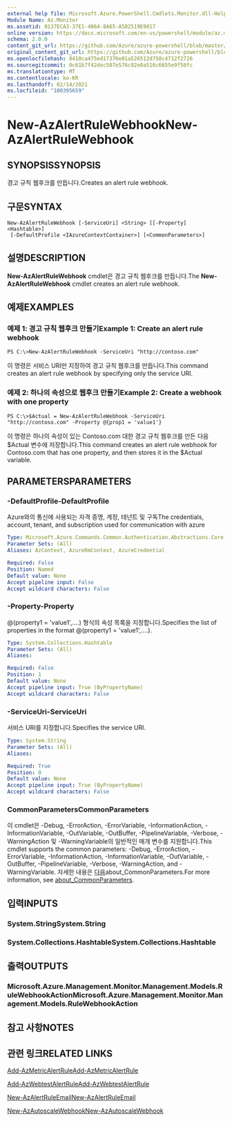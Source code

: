 ```yaml
---
external help file: Microsoft.Azure.PowerShell.Cmdlets.Monitor.dll-Help.xml
Module Name: Az.Monitor
ms.assetid: 0137ECA3-37E1-4064-8A65-A582519E9017
online version: https://docs.microsoft.com/en-us/powershell/module/az.monitor/new-azalertrulewebhook
schema: 2.0.0
content_git_url: https://github.com/Azure/azure-powershell/blob/master/src/Monitor/Monitor/help/New-AzAlertRuleWebhook.md
original_content_git_url: https://github.com/Azure/azure-powershell/blob/master/src/Monitor/Monitor/help/New-AzAlertRuleWebhook.md
ms.openlocfilehash: 8410ca475ed17376e01a526512d758c4712f2726
ms.sourcegitcommit: 0c61b7f42dec507e576c92e0a516c6655e9f50fc
ms.translationtype: MT
ms.contentlocale: ko-KR
ms.lasthandoff: 02/14/2021
ms.locfileid: "100395659"
---
```

# <span data-ttu-id="91180-101">New-AzAlertRuleWebhook</span><span class="sxs-lookup"><span data-stu-id="91180-101">New-AzAlertRuleWebhook</span></span>

## <span data-ttu-id="91180-102">SYNOPSIS</span><span class="sxs-lookup"><span data-stu-id="91180-102">SYNOPSIS</span></span>
<span data-ttu-id="91180-103">경고 규칙 웹후크를 만듭니다.</span><span class="sxs-lookup"><span data-stu-id="91180-103">Creates an alert rule webhook.</span></span>

## <span data-ttu-id="91180-104">구문</span><span class="sxs-lookup"><span data-stu-id="91180-104">SYNTAX</span></span>

```
New-AzAlertRuleWebhook [-ServiceUri] <String> [[-Property] <Hashtable>]
 [-DefaultProfile <IAzureContextContainer>] [<CommonParameters>]
```

## <span data-ttu-id="91180-105">설명</span><span class="sxs-lookup"><span data-stu-id="91180-105">DESCRIPTION</span></span>
<span data-ttu-id="91180-106">**New-AzAlertRuleWebhook** cmdlet은 경고 규칙 웹후크를 만듭니다.</span><span class="sxs-lookup"><span data-stu-id="91180-106">The **New-AzAlertRuleWebhook** cmdlet creates an alert rule webhook.</span></span>

## <span data-ttu-id="91180-107">예제</span><span class="sxs-lookup"><span data-stu-id="91180-107">EXAMPLES</span></span>

### <span data-ttu-id="91180-108">예제 1: 경고 규칙 웹후크 만들기</span><span class="sxs-lookup"><span data-stu-id="91180-108">Example 1: Create an alert rule webhook</span></span>
```
PS C:\>New-AzAlertRuleWebhook -ServiceUri "http://contoso.com"
```

<span data-ttu-id="91180-109">이 명령은 서비스 URI만 지정하여 경고 규칙 웹후크를 만듭니다.</span><span class="sxs-lookup"><span data-stu-id="91180-109">This command creates an alert rule webhook by specifying only the service URI.</span></span>

### <span data-ttu-id="91180-110">예제 2: 하나의 속성으로 웹후크 만들기</span><span class="sxs-lookup"><span data-stu-id="91180-110">Example 2: Create a webhook with one property</span></span>
```
PS C:\>$Actual = New-AzAlertRuleWebhook -ServiceUri "http://contoso.com" -Property @{prop1 = 'value1'}
```

<span data-ttu-id="91180-111">이 명령은 하나의 속성이 있는 Contoso.com 대한 경고 규칙 웹후크를 만든 다음 $Actual 변수에 저장합니다.</span><span class="sxs-lookup"><span data-stu-id="91180-111">This command creates an alert rule webhook for Contoso.com that has one property, and then stores it in the $Actual variable.</span></span>

## <span data-ttu-id="91180-112">PARAMETERS</span><span class="sxs-lookup"><span data-stu-id="91180-112">PARAMETERS</span></span>

### <span data-ttu-id="91180-113">-DefaultProfile</span><span class="sxs-lookup"><span data-stu-id="91180-113">-DefaultProfile</span></span>
<span data-ttu-id="91180-114">Azure와의 통신에 사용되는 자격 증명, 계정, 테넌트 및 구독</span><span class="sxs-lookup"><span data-stu-id="91180-114">The credentials, account, tenant, and subscription used for communication with azure</span></span>

```yaml
Type: Microsoft.Azure.Commands.Common.Authentication.Abstractions.Core.IAzureContextContainer
Parameter Sets: (All)
Aliases: AzContext, AzureRmContext, AzureCredential

Required: False
Position: Named
Default value: None
Accept pipeline input: False
Accept wildcard characters: False
```

### <span data-ttu-id="91180-115">-Property</span><span class="sxs-lookup"><span data-stu-id="91180-115">-Property</span></span>
<span data-ttu-id="91180-116">@(property1 = 'value1',....) 형식의 속성 목록을 지정합니다.</span><span class="sxs-lookup"><span data-stu-id="91180-116">Specifies the list of properties in the format @(property1 = 'value1',....).</span></span>

```yaml
Type: System.Collections.Hashtable
Parameter Sets: (All)
Aliases:

Required: False
Position: 1
Default value: None
Accept pipeline input: True (ByPropertyName)
Accept wildcard characters: False
```

### <span data-ttu-id="91180-117">-ServiceUri</span><span class="sxs-lookup"><span data-stu-id="91180-117">-ServiceUri</span></span>
<span data-ttu-id="91180-118">서비스 URI를 지정합니다.</span><span class="sxs-lookup"><span data-stu-id="91180-118">Specifies the service URI.</span></span>

```yaml
Type: System.String
Parameter Sets: (All)
Aliases:

Required: True
Position: 0
Default value: None
Accept pipeline input: True (ByPropertyName)
Accept wildcard characters: False
```

### <span data-ttu-id="91180-119">CommonParameters</span><span class="sxs-lookup"><span data-stu-id="91180-119">CommonParameters</span></span>
<span data-ttu-id="91180-120">이 cmdlet은 -Debug, -ErrorAction, -ErrorVariable, -InformationAction, -InformationVariable, -OutVariable, -OutBuffer, -PipelineVariable, -Verbose, -WarningAction 및 -WarningVariable의 일반적인 매개 변수를 지원합니다.</span><span class="sxs-lookup"><span data-stu-id="91180-120">This cmdlet supports the common parameters: -Debug, -ErrorAction, -ErrorVariable, -InformationAction, -InformationVariable, -OutVariable, -OutBuffer, -PipelineVariable, -Verbose, -WarningAction, and -WarningVariable.</span></span> <span data-ttu-id="91180-121">자세한 내용은 [다음](http://go.microsoft.com/fwlink/?LinkID=113216)about_CommonParameters.</span><span class="sxs-lookup"><span data-stu-id="91180-121">For more information, see [about_CommonParameters](http://go.microsoft.com/fwlink/?LinkID=113216).</span></span>

## <span data-ttu-id="91180-122">입력</span><span class="sxs-lookup"><span data-stu-id="91180-122">INPUTS</span></span>

### <span data-ttu-id="91180-123">System.String</span><span class="sxs-lookup"><span data-stu-id="91180-123">System.String</span></span>

### <span data-ttu-id="91180-124">System.Collections.Hashtable</span><span class="sxs-lookup"><span data-stu-id="91180-124">System.Collections.Hashtable</span></span>

## <span data-ttu-id="91180-125">출력</span><span class="sxs-lookup"><span data-stu-id="91180-125">OUTPUTS</span></span>

### <span data-ttu-id="91180-126">Microsoft.Azure.Management.Monitor.Management.Models.RuleWebhookAction</span><span class="sxs-lookup"><span data-stu-id="91180-126">Microsoft.Azure.Management.Monitor.Management.Models.RuleWebhookAction</span></span>

## <span data-ttu-id="91180-127">참고 사항</span><span class="sxs-lookup"><span data-stu-id="91180-127">NOTES</span></span>

## <span data-ttu-id="91180-128">관련 링크</span><span class="sxs-lookup"><span data-stu-id="91180-128">RELATED LINKS</span></span>


[<span data-ttu-id="91180-129">Add-AzMetricAlertRule</span><span class="sxs-lookup"><span data-stu-id="91180-129">Add-AzMetricAlertRule</span></span>](./Add-AzMetricAlertRule.md)

[<span data-ttu-id="91180-130">Add-AzWebtestAlertRule</span><span class="sxs-lookup"><span data-stu-id="91180-130">Add-AzWebtestAlertRule</span></span>](./Add-AzWebtestAlertRule.md)

[<span data-ttu-id="91180-131">New-AzAlertRuleEmail</span><span class="sxs-lookup"><span data-stu-id="91180-131">New-AzAlertRuleEmail</span></span>](./New-AzAlertRuleEmail.md)

[<span data-ttu-id="91180-132">New-AzAutoscaleWebhook</span><span class="sxs-lookup"><span data-stu-id="91180-132">New-AzAutoscaleWebhook</span></span>](./New-AzAutoscaleWebhook.md)


